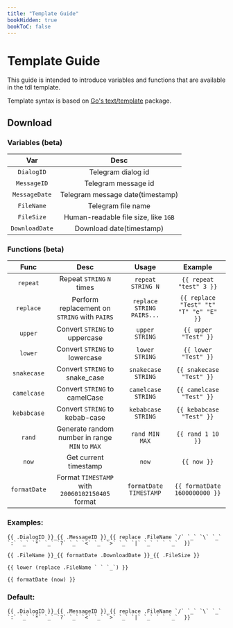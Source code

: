 ```yaml
---
title: "Template Guide"
bookHidden: true
bookToC: false
---
```


# Template Guide

This guide is intended to introduce variables and functions that are available in the tdl template.

Template syntax is based on [Go's text/template](https://golang.org/pkg/text/template/) package.

## Download

### Variables (beta)

|      Var       |                 Desc                 |
|:--------------:|:------------------------------------:|
|   `DialogID`   |          Telegram dialog id          |
|  `MessageID`   |         Telegram message id          |
| `MessageDate`  |   Telegram message date(timestamp)   |
|   `FileName`   |          Telegram file name          |
|   `FileSize`   | Human-readable file size, like `1GB` |
| `DownloadDate` |       Download date(timestamp)       |

### Functions (beta)

|     Func     |                      Desc                       |           Usage           |                Example                 |
|:------------:|:-----------------------------------------------:|:-------------------------:|:--------------------------------------:|
|   `repeat`   |            Repeat `STRING` `N` times            |     `repeat STRING N`     |        `{{ repeat "test" 3 }}`         |
|  `replace`   |  Perform replacement on `STRING` with `PAIRS`   | `replace STRING PAIRS...` | `{{ replace "Test" "t" "T" "e" "E" }}` |
|   `upper`    |          Convert `STRING` to uppercase          |      `upper STRING`       |          `{{ upper "Test" }}`          |
|   `lower`    |          Convert `STRING` to lowercase          |      `lower STRING`       |          `{{ lower "Test" }}`          |
| `snakecase`  |         Convert `STRING` to snake_case          |    `snakecase STRING`     |        `{{ snakecase "Test" }}`        |
| `camelcase`  |          Convert `STRING` to camelCase          |    `camelcase STRING`     |        `{{ camelcase "Test" }}`        |
| `kebabcase`  |         Convert `STRING` to kebab-case          |    `kebabcase STRING`     |        `{{ kebabcase "Test" }}`        |
|    `rand`    | Generate random number in range `MIN` to `MAX`  |      `rand MIN MAX`       |           `{{ rand 1 10 }}`            |
|    `now`     |              Get current timestamp              |           `now`           |              `{{ now }}`               |
| `formatDate` | Format `TIMESTAMP` with `20060102150405` format |  `formatDate TIMESTAMP`   |     `{{ formatDate 1600000000 }}`      |

### Examples:

```gotemplate
{{ .DialogID }}_{{ .MessageID }}_{{ replace .FileName `/` `_` `\` `_` `:` `_` `*` `_` `?` `_` `<` `_` `>` `_` `|` `_` ` ` `_`  }}

{{ .FileName }}_{{ formatDate .DownloadDate }}_{{ .FileSize }}

{{ lower (replace .FileName ` ` `_`) }}

{{ formatDate (now) }}
```

### Default:

```gotemplate
{{ .DialogID }}_{{ .MessageID }}_{{ replace .FileName `/` `_` `\` `_` `:` `_` `*` `_` `?` `_` `<` `_` `>` `_` `|` `_` ` ` `_`  }}
```
